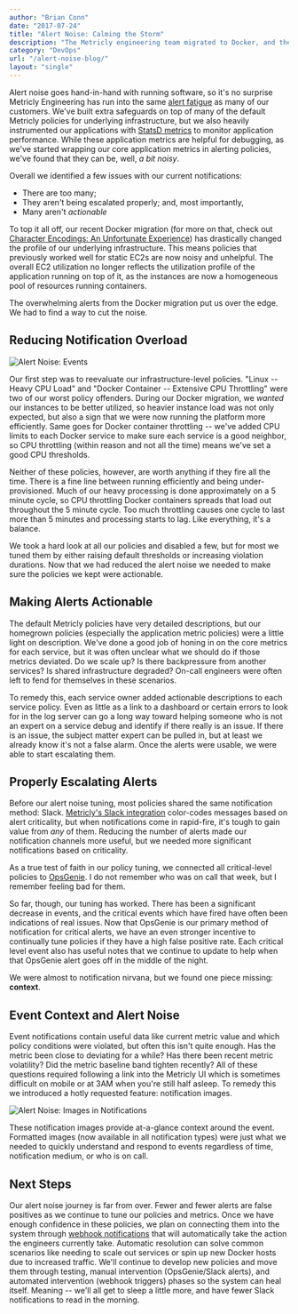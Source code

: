 ```yaml
---
author: "Brian Conn"
date: "2017-07-24"
title: "Alert Noise: Calming the Storm"
description: "The Metricly engineering team migrated to Docker, and the result was a tidal wave of alert noise. See how they calmed the alerting storm in this blog!"
category: "DevOps"
url: "/alert-noise-blog/"
layout: "single"
---
```

Alert noise goes hand-in-hand with running software, so it's no surprise Metricly Engineering has run into the same [alert fatigue](https://www.metricly.com/understanding-alert-noise-monitoring) as many of our customers. We've built extra safeguards on top of many of the default Metricly policies for underlying infrastructure, but we also heavily instrumented our applications with [StatsD metrics](https://www.metricly.com/using-statsd-with-netuitive-for-advanced-monitoring) to monitor application performance. While these application metrics are helpful for debugging, as we've started wrapping our core application metrics in alerting policies, we've found that they can be, well, *a bit noisy*.

Overall we identified a few issues with our current notifications:

-   There are too many;
-   They aren't being escalated properly; and, most importantly,
-   Many aren't *actionable*

To top it all off, our recent Docker migration (for more on that, check out [Character Encodings: An Unfortunate Experience](https://www.metricly.com/character-encodings)) has drastically changed the profile of our underlying infrastructure. This means policies that previously worked well for static EC2s are now noisy and unhelpful. The overall EC2 utilization no longer reflects the utilization profile of the application running on top of it, as the instances are now a homogeneous pool of resources running containers.

The overwhelming alerts from the Docker migration put us over the edge. We had to find a way to cut the noise.

Reducing Notification Overload
------------------------------

![Alert Noise: Events](https://www.metricly.com/wp-content/uploads/2017/07/Events-1-1024x207.png)

Our first step was to reevaluate our infrastructure-level policies. "Linux -- Heavy CPU Load" and "Docker Container -- Extensive CPU Throttling" were two of our worst policy offenders. During our Docker migration, we *wanted* our instances to be better utilized, so heavier instance load was not only expected, but also a sign that we were now running the platform more efficiently. Same goes for Docker container throttling -- we've added CPU limits to each Docker service to make sure each service is a good neighbor, so CPU throttling (within reason and not all the time) means we've set a good CPU thresholds.

Neither of these policies, however, are worth anything if they fire all the time. There is a fine line between running efficiently and being under-provisioned. Much of our heavy processing is done approximately on a 5 minute cycle, so CPU throttling Docker containers spreads that load out throughout the 5 minute cycle. Too much throttling causes one cycle to last more than 5 minutes and processing starts to lag. Like everything, it's a balance.

We took a hard look at all our policies and disabled a few, but for most we tuned them by either raising default thresholds or increasing violation durations. Now that we had reduced the alert noise we needed to make sure the policies we kept were actionable.

Making Alerts Actionable
------------------------

The default Metricly policies have very detailed descriptions, but our homegrown policies (especially the application metric policies) were a little light on description. We've done a good job of honing in on the core metrics for each service, but it was often unclear what we should do if those metrics deviated. Do we scale up? Is there backpressure from another services? Is shared infrastructure degraded? On-call engineers were often left to fend for themselves in these scenarios.

To remedy this, each service owner added actionable descriptions to each service policy. Even as little as a link to a dashboard or certain errors to look for in the log server can go a long way toward helping someone who is not an expert on a service debug and identify if there really is an issue. If there is an issue, the subject matter expert can be pulled in, but at least we already know it's not a false alarm. Once the alerts were usable, we were able to start escalating them.

Properly Escalating Alerts
--------------------------

Before our alert noise tuning, most policies shared the same notification method: Slack. [Metricly's Slack integration](https://www.evernote.com/OutboundRedirect.action?dest=https%3A%2F%2Fhelp.netuitive.com%2FContent%2FMisc%2FNotifications%2Fslack_notification.htm) color-codes messages based on alert criticality, but when notifications come in rapid-fire, it's tough to gain value from *any* of them. Reducing the number of alerts made our notification channels more useful, but we needed more significant notifications based on criticality.

As a true test of faith in our policy tuning, we connected all critical-level policies to [OpsGenie](https://www.evernote.com/OutboundRedirect.action?dest=https%3A%2F%2Fhelp.netuitive.com%2FContent%2FMisc%2FNotifications%2Fopsgenie_notification.htm). I do not remember who was on call that week, but I remember feeling bad for them.

So far, though, our tuning has worked. There has been a significant decrease in events, and the critical events which have fired have often been indications of real issues. Now that OpsGenie is our primary method of notification for critical alerts, we have an even stronger incentive to continually tune policies if they have a high false positive rate. Each critical level event also has useful notes that we continue to update to help when that OpsGenie alert goes off in the middle of the night.

We were almost to notification nirvana, but we found one piece missing: **context**.

Event Context and Alert Noise
-----------------------------

Event notifications contain useful data like current metric value and which policy conditions were violated, but often this isn't quite enough. Has the metric been close to deviating for a while? Has there been recent metric volatility? Did the metric baseline band tighten recently? All of these questions required following a link into the Metricly UI which is sometimes difficult on mobile or at 3AM when you're still half asleep. To remedy this we introduced a hotly requested feature: notification images.

![Alert Noise: Images in Notifications](https://www.metricly.com/wp-content/uploads/2017/07/Images-in-Notifications-1.png)

These notification images provide at-a-glance context around the event. Formatted images (now available in all notification types) were just what we needed to quickly understand and respond to events regardless of time, notification medium, or who is on call.

Next Steps
----------

Our alert noise journey is far from over. Fewer and fewer alerts are false positives as we continue to tune our policies and metrics. Once we have enough confidence in these policies, we plan on connecting them into the system through [webhook notifications](https://www.evernote.com/OutboundRedirect.action?dest=https%3A%2F%2Fhelp.netuitive.com%2FContent%2FMisc%2FNotifications%2Fwebhook_notification.htm) that will automatically take the action the engineers currently take. Automatic resolution can solve common scenarios like needing to scale out services or spin up new Docker hosts due to increased traffic. We'll continue to develop new policies and move them through testing, manual intervention (OpsGenie/Slack alerts), and automated intervention (webhook triggers) phases so the system can heal itself. Meaning -- we'll all get to sleep a little more, and have fewer Slack notifications to read in the morning.
